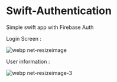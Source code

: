 # Swift-Authentication
Simple swift app with Firebase Auth

Login Screen : 

![webp net-resizeimage](https://user-images.githubusercontent.com/34929885/44620506-30185400-a89e-11e8-829b-3043599d35fe.png)


User information : 


![webp net-resizeimage-3](https://user-images.githubusercontent.com/34929885/44620521-89808300-a89e-11e8-95f3-af6867210234.png)
